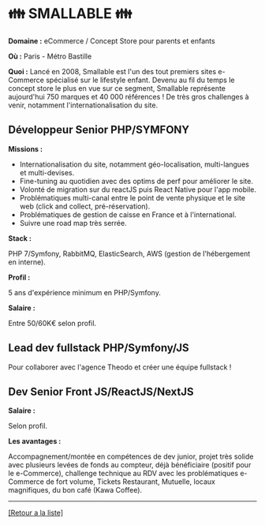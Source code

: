 # 👪 SMALLABLE 👪

**Domaine :** eCommerce / Concept Store pour parents et enfants

**Où :** Paris - Métro Bastille

**Quoi :** Lancé en 2008, Smallable est l'un des tout premiers sites e-Commerce spécialisé sur le lifestyle enfant. Devenu au fil du temps le concept store le plus en vue sur ce segment, Smallable représente aujourd'hui 750 marques et 40 000 références ! De très gros challenges à venir, notamment l'internationalisation du site.

## Développeur Senior PHP/SYMFONY

**Missions :** 

* Internationalisation du site, notamment géo-localisation, multi-langues et multi-devises. 
* Fine-tuning au quotidien avec des optims de perf pour améliorer le site.
* Volonté de migration sur du reactJS puis React Native pour l'app mobile.
* Problématiques multi-canal entre le point de vente physique et le site web (click and collect, pré-réservation). 
* Problématiques de gestion de caisse en France et à l'international.
* Suivre une road map très serrée.

**Stack :** 

PHP 7/Symfony, RabbitMQ, ElasticSearch, AWS (gestion de l'hébergement en interne).

**Profil :** 

5 ans d'expérience minimum en PHP/Symfony.

**Salaire :** 

Entre 50/60K€ selon profil.

## Lead dev fullstack PHP/Symfony/JS 

Pour collaborer avec l'agence Theodo et créer une équipe fullstack !

## Dev Senior Front JS/ReactJS/NextJS

**Salaire :** 

Selon profil.

**Les avantages :** 

Accompagnement/montée en compétences de dev junior, projet très solide avec plusieurs levées de fonds au compteur, déjà bénéficiaire (positif pour le e-Commerce), challenge technique au RDV avec les problématiques e-Commerce de fort volume, Tickets Restaurant, Mutuelle, locaux magnifiques, du bon café (Kawa Coffee).


----
<a href="https://github.com/jlondiche/job-board-php/blob/master/00README.md">[Retour a la liste]</a>